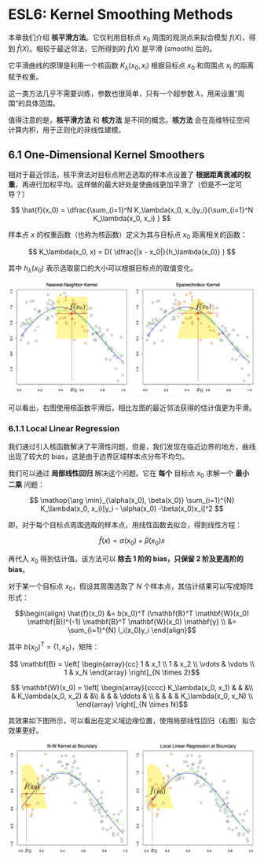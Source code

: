 # ESL6: Kernel Smoothing Methods

本章我们介绍 __核平滑方法__。它仅利用目标点 $x_0$ 周围的观测点来拟合模型 $f(X)$，得到 $\hat{f}(X)$。相较于最近邻法，它所得到的  $\hat{f}(X)$ 是平滑 (smooth) 后的。

它平滑曲线的原理是利用一个核函数 $K_\lambda (x_0, x_i)$ 根据目标点 $x_0$ 和周围点 $x_i$ 的距离赋予权重。

这一类方法几乎不需要训练，参数也很简单，只有一个超参数 $\lambda$，用来设置“周围”的具体范围。


值得注意的是，__核平滑方法__ 和 __核方法__ 是不同的概念。__核方法__ 会在高维特征空间计算内积，用于正则化的非线性建模。


## 6.1 One-Dimensional Kernel Smoothers

相对于最近邻法，核平滑法对目标点附近选取的样本点设置了 __根据距离衰减的权重__，再进行加权平均。这样做的最大好处是使曲线更加平滑了（但是不一定可导？）

$$ \hat{f}(x_0) = \dfrac{\sum_{i=1}^N K_\lambda(x_0, x_i)y_i}{\sum_{i=1}^N K_\lambda(x_0, x_i) } $$

样本点 $x$ 的权重函数（也称为核函数）定义为其与目标点 $x_0$ 距离相关的函数：

$$ K_\lambda(x_0, x) = D( \dfrac{|x - x_0|}{h_\lambda(x_0)} ) $$

其中 $h_\lambda(x_0)$ 表示选取窗口的大小可以根据目标点的取值变化。


![Kernel Smoothing](images/6/kernel_smoothing.png)

可以看出，右图使用核函数平滑后，相比左图的最近邻法获得的估计值更为平滑。

### 6.1.1 Local Linear Regression

我们通过引入核函数解决了平滑性问题，但是，我们发现在临近边界的地方，曲线出现了较大的 bias，这是由于边界区域样本点分布不均匀。

我们可以通过 __局部线性回归__ 解决这个问题。它在 __每个__ 目标点 $x_0$ 求解一个 __最小二乘__ 问题：

$$ \mathop{\arg \min}_{\alpha(x_0), \beta(x_0)} \sum_{i=1}^{N} K_\lambda(x_0, x_i)[y_i - \alpha(x_0) -\beta(x_0)x_i]^2 $$

即，对于每个目标点周围选取的样本点，用线性函数去拟合，得到线性方程：

$$ \hat{f}(x) = \alpha(x_0) + \beta(x_0)x $$

再代入 $x_0$ 得到估计值。该方法可以 __除去 1 阶的 bias，只保留 2 阶及更高阶的 bias__。

对于某一个目标点 $x_0$，假设其周围选取了 $N$ 个样本点，其估计结果可以写成矩阵形式：


$$\begin{align}
\hat{f}(x_0) &= b(x_0)^T (\mathbf{B}^T \mathbf{W}(x_0) \mathbf{B})^{-1} \mathbf{B}^T \mathbf{W}(x_0) \mathbf{y} \\
&= \sum_{i=1}^{N} l_i(x_0)y_i
\end{align}$$

其中 $b(x_0)^T = (1, x_0)$，矩阵：

$$ \mathbf{B} = \left[ \begin{array}{cc}
1 & x_1 \\
1 & x_2 \\
\vdots & \vdots \\
1 & x_N
\end{array} \right]_{N \times 2}$$


$$ \mathbf{W}(x_0) = \left[ \begin{array}{cccc}
K_\lambda(x_0, x_1) & & &\\
& K_\lambda(x_0, x_2) & &\\
& & & \ddots & \\
& & & & K_\lambda(x_0, x_N) \\
\end{array} \right]_{N \times N}$$

其效果如下图所示，可以看出在定义域边缘位置，使用局部线性回归（右图）拟合效果更好。

![Local Linear Regression](images/6/local_lr.png)
